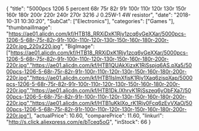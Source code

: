 {
	"title": "5000pcs 1206 5 percent 68r 75r 82r 91r 100r 110r 120r 130r 150r 160r 180r 200r 220r 240r 270r  3216 J  0.25W-1 4W resistor",
	"date": "2018-10-31 10:30:20",
	"SubCat": ["Electronics"],
	"categories": ["Games "],
	"thumbnailImage": "https://ae01.alicdn.com/kf/HTB18_RRXiDxK1Rjy1zcq6yGeXXar/5000pcs-1206-5-68r-75r-82r-91r-100r-110r-120r-130r-150r-160r-180r-200r-220r.jpg_220x220.jpg",
	"BigImage": ["https://ae01.alicdn.com/kf/HTB18_RRXiDxK1Rjy1zcq6yGeXXar/5000pcs-1206-5-68r-75r-82r-91r-100r-110r-120r-130r-150r-160r-180r-200r-220r.jpg","https://ae01.alicdn.com/kf/HTB1QUAkXizxK1RjSspjq6AS.pXa5/5000pcs-1206-5-68r-75r-82r-91r-100r-110r-120r-130r-150r-160r-180r-200r-220r.jpg","https://ae01.alicdn.com/kf/HTB1IsImXfjsK1Rjy1Xaq6zispXap/5000pcs-1206-5-68r-75r-82r-91r-100r-110r-120r-130r-150r-160r-180r-200r-220r.jpg","https://ae01.alicdn.com/kf/HTB1Dk.lXhrvK1RjSszeq6yObFXa7/5000pcs-1206-5-68r-75r-82r-91r-100r-110r-120r-130r-150r-160r-180r-200r-220r.jpg","https://ae01.alicdn.com/kf/HTB1uKklXo_rK1Rjy0Fcq6zEvVXaO/5000pcs-1206-5-68r-75r-82r-91r-100r-110r-120r-130r-150r-160r-180r-200r-220r.jpg"],
	"actualPrice": 10.60,
	"comparePrice": 11.60,
	"linkurl": "http://s.click.aliexpress.com/e/bTceq5oG",
	"inStock": 66
}
